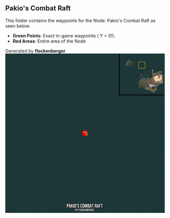 ## Pakio's Combat Raft
This folder contains the waypoints for the Node: Pakio's Combat Raft as seen below.

- **Green Points**: Exact in-game waypoints ( Y = 0!).
- **Red Areas**: Entire area of the Node

Generated by **flockenberger**
![by_flockenberger](./Preview.webp)